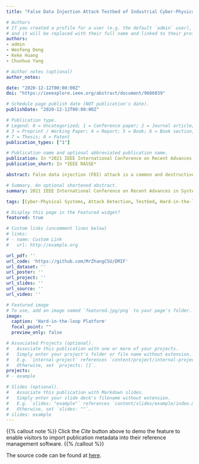 ```yaml
---
title: "False Data Injection Attack Testbed of Industrial Cyber-Physical Systems of Process Industry and A Detection Application"

# Authors
# If you created a profile for a user (e.g. the default `admin` user), write the username (folder name) here 
# and it will be replaced with their full name and linked to their profile.
authors:
- admin
- Wenfeng Deng
- Keke Huang
- Chunhua Yang

# Author notes (optional)
author_notes:

date: "2020-12-12T00:00:00Z"
doi: "https://ieeexplore.ieee.org/abstract/document/9686839"

# Schedule page publish date (NOT publication's date).
publishDate: "2020-12-12T00:00:00Z"

# Publication type.
# Legend: 0 = Uncategorized; 1 = Conference paper; 2 = Journal article;
# 3 = Preprint / Working Paper; 4 = Report; 5 = Book; 6 = Book section;
# 7 = Thesis; 8 = Patent
publication_types: ["1"]

# Publication name and optional abbreviated publication name.
publication: In *2021 IEEE International Conference on Recent Advances in Systems Science and Engineering (RASSE)*
publication_short: In *IEEE RASSE*

abstract: False data injection (FDI) attack is a common and destructive attack method in Industrial Cyber-Physical Systems (ICPSs), which is mounted in the cyber layer, compromises the measurement data and interferes the physical system at last, especially in the process industry and smart grid. In response, researchers developed many detection method rely on simulation, but the real situations are not ideal simulation environment. This leads to situation in which the high-level methods cannot applied to industrial sites directly. In this paper, we design a testbed of process industry, which is a hardware-in-the-loop platform, to simulate the real industrial production and applied a FDI attack on the platform. The physical process is simulated by a host, and the cyber items are real industrial controller or engineer station. Next, we design an efficient FDI attack detection method, DRIF. Based on our proposed framework, the optimal potential features of high-dimensional industrial process data can be fully extracted, which is conducive to the stage of accurate detection. In addition, it makes our proposed method practicable in real-world scenarios where data instances in normal condition can be used for model training only. The proposed method is applied on the designed platform, and the promising case studies show our framework can achieve satisfactory detection performance, which sheds light on the industrial security to some extent.

# Summary. An optional shortened abstract.
summary: 2021 IEEE International Conference on Recent Advances in Systems Science and Engineering (RASSE)

tags: [Cyber-Physical Systems, Attack Detection, Testbed, Hard-in-the-loop Platform]

# Display this page in the Featured widget?
featured: true

# Custom links (uncomment lines below)
# links:
# - name: Custom Link
#   url: http://example.org

url_pdf: ''
url_code: 'https://github.com/MrZhangCSU/DRIF'
url_dataset: ''
url_poster: ''
url_project: ''
url_slides: ''
url_source: ''
url_video: ''

# Featured image
# To use, add an image named `featured.jpg/png` to your page's folder. 
image:
  caption: 'Hard-in-the-loop Platform'
  focal_point: ""
  preview_only: false

# Associated Projects (optional).
#   Associate this publication with one or more of your projects.
#   Simply enter your project's folder or file name without extension.
#   E.g. `internal-project` references `content/project/internal-project/index.md`.
#   Otherwise, set `projects: []`.
projects:
# - example

# Slides (optional).
#   Associate this publication with Markdown slides.
#   Simply enter your slide deck's filename without extension.
#   E.g. `slides: "example"` references `content/slides/example/index.md`.
#   Otherwise, set `slides: ""`.
# slides: example
---
```


{{% callout note %}}
Click the *Cite* button above to demo the feature to enable visitors to import publication metadata into their reference management software.
{{% /callout %}}

The source code can be found at [here](https://github.com/MrZhangCSU/DRIF).
